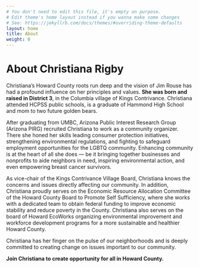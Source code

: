 ```yaml
---
# You don't need to edit this file, it's empty on purpose.
# Edit theme's home layout instead if you wanna make some changes
# See: https://jekyllrb.com/docs/themes/#overriding-theme-defaults
layout: home
title: About
weight: 0
---
```


# About Christiana Rigby

Christiana&rsquo;s Howard County roots run deep and the vision of Jim Rouse has had a profound influence on her principles and values. __She was born and raised in District 3__, in the Columbia village of Kings Contrivance. Christiana attended HCPSS public schools, is a graduate of Hammond High School and mom to two future golden bears.

After graduating from UMBC, Arizona Public Interest Research Group (Arizona PIRG) recruited Christiana to work as a community organizer. There she honed her skills leading consumer protection initiatives, strengthening environmental regulations, and fighting to safeguard employment opportunities for the LGBTQ community. Enhancing community is at the heart of all she does &mdash; be it bringing together businesses and nonprofits to aide neighbors in need, inspiring environmental action, and even empowering breast cancer survivors.

As vice-chair of the Kings Contrivance Village Board, Christiana knows the concerns and issues directly affecting our community. In addition, Christiana proudly serves on the Economic Resource Allocation Committee of the Howard County Board to Promote Self Sufficiency, where she works with a dedicated team to obtain federal funding to improve economic stability and reduce poverty in the County. Christiana also serves on the board of Howard EcoWorks organizing environmental improvement and workforce development programs for a more sustainable and healthier Howard County.

Christiana has her finger on the pulse of our neighborhoods and is deeply committed to creating change on issues important to our community.

__Join Christiana to create opportunity for all in Howard County.__
